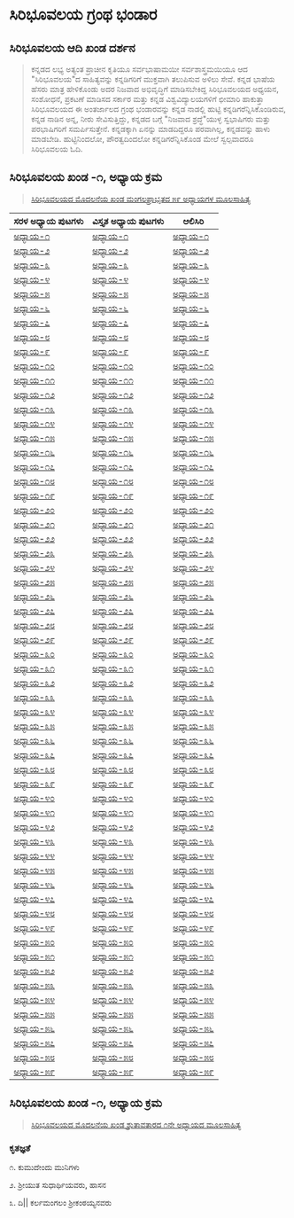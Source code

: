 # ಸಿರಿಭೂವಲಯ ಗ್ರಂಥ ಭಂಡಾರ

## ಸಿರಿಭೂವಲಯ ಆದಿ ಖಂಡ ದರ್ಶನ
> ಕನ್ನಡದ ಲಭ್ಯ ಅತ್ಯಂತ ಪ್ರಾಚೀನ ಕೃತಿಯೂ ಸರ್ವಭಾಷಾಮಯೀ ಸರ್ವಶಾಸ್ತ್ರಮಯಿಯೂ ಆದ "ಸಿರಿಭೂವಲಯ"ದ ಸಾಹಿತ್ಯವನ್ನು ಕನ್ನಡಿಗರಿಗೆ ಮುಕ್ತವಾಗಿ ತಲುಪಿಸುವ ಅಳಿಲು ಸೇವೆ. ಕನ್ನಡ ಭಾಷೆಯ ಹೆಸರು ಮಾತ್ರ ಹೇಳಿಕೊಂಡು ಅದರ ನಿಜವಾದ ಅಭಿವೃದ್ಧಿಗೆ ಮಾಡಿಸಬೇಕಿದ್ದ ಸಿರಿಭೂವಲಯದ ಅಧ್ಯಯನ, ಸಂಶೋಧನೆ, ಪ್ರಕಟಣೆ ಮಾಡಿಸದ ಸರ್ಕಾರ ಮತ್ತು ಕನ್ನಡ ವಿಶ್ವವಿದ್ಯಾಲಯಗಳಿಗೆ ಛೀಮಾರಿ ಹಾಕುತ್ತಾ ಸಿರಿಭೂವಲಯದ ಈ ಅಂತರ್ಜಾಲದ ಗ್ರಂಥ ಭಂಡಾರವನ್ನು ಕನ್ನಡ ನಾಡಲ್ಲಿ ಹುಟ್ಟಿ ಕನ್ನಡಿಗರೆನ್ನಿಸಿಕೊಂಡಿರುವ, ಕನ್ನಡ ನಾಡಿನ ಅನ್ನ, ನೀರು ಸೇವಿಸುತ್ತಿದ್ದು, ಕನ್ನಡದ ಬಗ್ಗೆ "ನಿಜವಾದ ಶ್ರದ್ಧೆ"ಯುಳ್ಳ ಸ್ವಭಾಷಿಗರು ಮತ್ತು ಪರಭಾಷಿಗರಿಗೆ ಸಮರ್ಪಿಸುತ್ತೇನೆ. ಕನ್ನಡಕ್ಕಾಗಿ ಏನನ್ನು ಮಾಡದಿದ್ದರೂ ಪರವಾಗಿಲ್ಲ, ಕನ್ನಡವನ್ನು ಹಾಳು ಮಾಡಬೇಡಿ. ಹುಟ್ಟಿನಿಂದಲೋ, ಪೌರತ್ವದಿಂದಲೋ ಕನ್ನಡಿಗರೆನ್ನಿಸಿಕೊಂಡ ಮೇಲೆ ಸ್ವಲ್ಪವಾದರೂ ಸಿರಿಭೂವಲಯ ಓದಿ.

## ಸಿರಿಭೂವಲಯ ಖಂಡ -೧, ಅಧ್ಯಾಯ ಕ್ರಮ

> [ಸಿರಿಭೂವಲಯದ ಮೊದಲನೆಯ ಖಂಡ ಮಂಗಲಪ್ರಾಭೃತದ ೫೯ ಅಧ್ಯಾಯಗಳ ಮೂಲಸಾಹಿತ್ಯ](siribhuvalaya/khanda/1/adhyayas-1-59.html)

|ಸರಳ ಅಧ್ಯಾಯ ಪುಟಗಳು | ವಿಸ್ತೃತ ಅಧ್ಯಾಯ ಪುಟಗಳು | ಆಲಿಸಿರಿ  |
| ----------- | ----------- | ----------- |
|[ಅಧ್ಯಾಯ-೧](siribhuvalaya/adhyaya/adhyaya-1-kannada(Simple).html) | [ಅಧ್ಯಾಯ-೧](siribhuvalaya/adhyaya/adhyaya-1-kannada(Detail).html) | [ಅಧ್ಯಾಯ-೧](https://youtube.com/playlist?list=PLEDdG3ucHf5OyUVqhsl8ZQOWGpmILBziQ) |
|[ಅಧ್ಯಾಯ-೨](siribhuvalaya/adhyaya/adhyaya-2-kannada(Simple).html) | [ಅಧ್ಯಾಯ-೨](siribhuvalaya/adhyaya/adhyaya-2-kannada(Detail).html) | [ಅಧ್ಯಾಯ-೨](https://www.youtube.com/channel/UCT8sfDJto4gsQNJWZuKdZMg) |
|[ಅಧ್ಯಾಯ-೩](siribhuvalaya/adhyaya/adhyaya-3-kannada(Simple).html) | [ಅಧ್ಯಾಯ-೩](siribhuvalaya/adhyaya/adhyaya-3-kannada(Detail).html) | [ಅಧ್ಯಾಯ-೩](https://www.youtube.com/channel/UCT8sfDJto4gsQNJWZuKdZMg) |
|[ಅಧ್ಯಾಯ-೪](siribhuvalaya/adhyaya/adhyaya-4-kannada(Simple).html) | [ಅಧ್ಯಾಯ-೪](siribhuvalaya/adhyaya/adhyaya-4-kannada(Detail).html) | [ಅಧ್ಯಾಯ-೪](https://www.youtube.com/channel/UCT8sfDJto4gsQNJWZuKdZMg) |
|[ಅಧ್ಯಾಯ-೫](siribhuvalaya/adhyaya/adhyaya-5-kannada(Simple).html) | [ಅಧ್ಯಾಯ-೫](siribhuvalaya/adhyaya/adhyaya-5-kannada(Detail).html) | [ಅಧ್ಯಾಯ-೫](https://www.youtube.com/channel/UCT8sfDJto4gsQNJWZuKdZMg) |
|[ಅಧ್ಯಾಯ-೬](siribhuvalaya/adhyaya/adhyaya-6-kannada(Simple).html) | [ಅಧ್ಯಾಯ-೬](siribhuvalaya/adhyaya/adhyaya-6-kannada(Detail).html) | [ಅಧ್ಯಾಯ-೬](https://www.youtube.com/channel/UCT8sfDJto4gsQNJWZuKdZMg) |
|[ಅಧ್ಯಾಯ-೭](siribhuvalaya/adhyaya/adhyaya-7-kannada(Simple).html) | [ಅಧ್ಯಾಯ-೭](siribhuvalaya/adhyaya/adhyaya-7-kannada(Detail).html) | [ಅಧ್ಯಾಯ-೭](https://www.youtube.com/channel/UCT8sfDJto4gsQNJWZuKdZMg) |
|[ಅಧ್ಯಾಯ-೮](siribhuvalaya/adhyaya/adhyaya-8-kannada(Simple).html) | [ಅಧ್ಯಾಯ-೮](siribhuvalaya/adhyaya/adhyaya-8-kannada(Detail).html) | [ಅಧ್ಯಾಯ-೮](https://www.youtube.com/channel/UCT8sfDJto4gsQNJWZuKdZMg) |
|[ಅಧ್ಯಾಯ-೯](siribhuvalaya/adhyaya/adhyaya-9-kannada(Simple).html) | [ಅಧ್ಯಾಯ-೯](siribhuvalaya/adhyaya/adhyaya-9-kannada(Detail).html) | [ಅಧ್ಯಾಯ-೯](https://www.youtube.com/channel/UCT8sfDJto4gsQNJWZuKdZMg) |
|[ಅಧ್ಯಾಯ-೧೦](siribhuvalaya/adhyaya/adhyaya-10-kannada(Simple).html) | [ಅಧ್ಯಾಯ-೧೦](siribhuvalaya/adhyaya/adhyaya-10-kannada(Detail).html) | [ಅಧ್ಯಾಯ-೧೦](https://www.youtube.com/channel/UCT8sfDJto4gsQNJWZuKdZMg) |
|[ಅಧ್ಯಾಯ-೧೧](siribhuvalaya/adhyaya/adhyaya-11-kannada(Simple).html) | [ಅಧ್ಯಾಯ-೧೧](siribhuvalaya/adhyaya/adhyaya-11-kannada(Detail).html) | [ಅಧ್ಯಾಯ-೧೧](https://youtube.com/playlist?list=PLEDdG3ucHf5OyUVqhsl8ZQOWGpmILBziQ) |
|[ಅಧ್ಯಾಯ-೧೨](siribhuvalaya/adhyaya/adhyaya-12-kannada(Simple).html) | [ಅಧ್ಯಾಯ-೧೨](siribhuvalaya/adhyaya/adhyaya-12-kannada(Detail).html) | [ಅಧ್ಯಾಯ-೧೨](https://www.youtube.com/channel/UCT8sfDJto4gsQNJWZuKdZMg) |
|[ಅಧ್ಯಾಯ-೧೩](siribhuvalaya/adhyaya/adhyaya-13-kannada(Simple).html) | [ಅಧ್ಯಾಯ-೧೩](siribhuvalaya/adhyaya/adhyaya-13-kannada(Detail).html) | [ಅಧ್ಯಾಯ-೧೩](https://www.youtube.com/channel/UCT8sfDJto4gsQNJWZuKdZMg) |
|[ಅಧ್ಯಾಯ-೧೪](siribhuvalaya/adhyaya/adhyaya-14-kannada(Simple).html) | [ಅಧ್ಯಾಯ-೧೪](siribhuvalaya/adhyaya/adhyaya-14-kannada(Detail).html) | [ಅಧ್ಯಾಯ-೧೪](https://www.youtube.com/channel/UCT8sfDJto4gsQNJWZuKdZMg) |
|[ಅಧ್ಯಾಯ-೧೫](siribhuvalaya/adhyaya/adhyaya-15-kannada(Simple).html) | [ಅಧ್ಯಾಯ-೧೫](siribhuvalaya/adhyaya/adhyaya-15-kannada(Detail).html) | [ಅಧ್ಯಾಯ-೧೫](https://www.youtube.com/channel/UCT8sfDJto4gsQNJWZuKdZMg) |
|[ಅಧ್ಯಾಯ-೧೬](siribhuvalaya/adhyaya/adhyaya-16-kannada(Simple).html) | [ಅಧ್ಯಾಯ-೧೬](siribhuvalaya/adhyaya/adhyaya-16-kannada(Detail).html) | [ಅಧ್ಯಾಯ-೧೬](https://www.youtube.com/channel/UCT8sfDJto4gsQNJWZuKdZMg) |
|[ಅಧ್ಯಾಯ-೧೭](siribhuvalaya/adhyaya/adhyaya-17-kannada(Simple).html) | [ಅಧ್ಯಾಯ-೧೭](siribhuvalaya/adhyaya/adhyaya-17-kannada(Detail).html) | [ಅಧ್ಯಾಯ-೧೭](https://www.youtube.com/channel/UCT8sfDJto4gsQNJWZuKdZMg) |
|[ಅಧ್ಯಾಯ-೧೮](siribhuvalaya/adhyaya/adhyaya-18-kannada(Simple).html) | [ಅಧ್ಯಾಯ-೧೮](siribhuvalaya/adhyaya/adhyaya-18-kannada(Detail).html) | [ಅಧ್ಯಾಯ-೧೮](https://www.youtube.com/channel/UCT8sfDJto4gsQNJWZuKdZMg) |
|[ಅಧ್ಯಾಯ-೧೯](siribhuvalaya/adhyaya/adhyaya-19-kannada(Simple).html) | [ಅಧ್ಯಾಯ-೧೯](siribhuvalaya/adhyaya/adhyaya-19-kannada(Detail).html) | [ಅಧ್ಯಾಯ-೧೯](https://www.youtube.com/channel/UCT8sfDJto4gsQNJWZuKdZMg) |
|[ಅಧ್ಯಾಯ-೨೦](siribhuvalaya/adhyaya/adhyaya-20-kannada(Simple).html) | [ಅಧ್ಯಾಯ-೨೦](siribhuvalaya/adhyaya/adhyaya-20-kannada(Detail).html) | [ಅಧ್ಯಾಯ-೨೦](https://www.youtube.com/channel/UCT8sfDJto4gsQNJWZuKdZMg) |
|[ಅಧ್ಯಾಯ-೨೧](siribhuvalaya/adhyaya/adhyaya-21-kannada(Simple).html) | [ಅಧ್ಯಾಯ-೨೧](siribhuvalaya/adhyaya/adhyaya-21-kannada(Detail).html) | [ಅಧ್ಯಾಯ-೨೧](https://www.youtube.com/channel/UCT8sfDJto4gsQNJWZuKdZMg) |
|[ಅಧ್ಯಾಯ-೨೨](siribhuvalaya/adhyaya/adhyaya-22-kannada(Simple).html) | [ಅಧ್ಯಾಯ-೨೨](siribhuvalaya/adhyaya/adhyaya-22-kannada(Detail).html) | [ಅಧ್ಯಾಯ-೨೨](https://www.youtube.com/channel/UCT8sfDJto4gsQNJWZuKdZMg) |
|[ಅಧ್ಯಾಯ-೨೩](siribhuvalaya/adhyaya/adhyaya-23-kannada(Simple).html) | [ಅಧ್ಯಾಯ-೨೩](siribhuvalaya/adhyaya/adhyaya-23-kannada(Detail).html) | [ಅಧ್ಯಾಯ-೨೩](https://www.youtube.com/channel/UCT8sfDJto4gsQNJWZuKdZMg) |
|[ಅಧ್ಯಾಯ-೨೪](siribhuvalaya/adhyaya/adhyaya-24-kannada(Simple).html) | [ಅಧ್ಯಾಯ-೨೪](siribhuvalaya/adhyaya/adhyaya-24-kannada(Detail).html) | [ಅಧ್ಯಾಯ-೨೪](https://www.youtube.com/channel/UCT8sfDJto4gsQNJWZuKdZMg) |
|[ಅಧ್ಯಾಯ-೨೫](siribhuvalaya/adhyaya/adhyaya-25-kannada(Simple).html) | [ಅಧ್ಯಾಯ-೨೫](siribhuvalaya/adhyaya/adhyaya-25-kannada(Detail).html) | [ಅಧ್ಯಾಯ-೨೫](https://www.youtube.com/channel/UCT8sfDJto4gsQNJWZuKdZMg) |
|[ಅಧ್ಯಾಯ-೨೬](siribhuvalaya/adhyaya/adhyaya-26-kannada(Simple).html) | [ಅಧ್ಯಾಯ-೨೬](siribhuvalaya/adhyaya/adhyaya-26-kannada(Detail).html) | [ಅಧ್ಯಾಯ-೨೬](https://www.youtube.com/channel/UCT8sfDJto4gsQNJWZuKdZMg) |
|[ಅಧ್ಯಾಯ-೨೭](siribhuvalaya/adhyaya/adhyaya-27-kannada(Simple).html) | [ಅಧ್ಯಾಯ-೨೭](siribhuvalaya/adhyaya/adhyaya-27-kannada(Detail).html) | [ಅಧ್ಯಾಯ-೨೭](https://www.youtube.com/channel/UCT8sfDJto4gsQNJWZuKdZMg) |
|[ಅಧ್ಯಾಯ-೨೮](siribhuvalaya/adhyaya/adhyaya-28-kannada(Simple).html) | [ಅಧ್ಯಾಯ-೨೮](siribhuvalaya/adhyaya/adhyaya-28-kannada(Detail).html) | [ಅಧ್ಯಾಯ-೨೮](https://www.youtube.com/channel/UCT8sfDJto4gsQNJWZuKdZMg) |
|[ಅಧ್ಯಾಯ-೨೯](siribhuvalaya/adhyaya/adhyaya-29-kannada(Simple).html) | [ಅಧ್ಯಾಯ-೨೯](siribhuvalaya/adhyaya/adhyaya-29-kannada(Detail).html) | [ಅಧ್ಯಾಯ-೨೯](https://www.youtube.com/channel/UCT8sfDJto4gsQNJWZuKdZMg) |
|[ಅಧ್ಯಾಯ-೩೦](siribhuvalaya/adhyaya/adhyaya-30-kannada(Simple).html) | [ಅಧ್ಯಾಯ-೩೦](siribhuvalaya/adhyaya/adhyaya-30-kannada(Detail).html) | [ಅಧ್ಯಾಯ-೩೦](https://www.youtube.com/channel/UCT8sfDJto4gsQNJWZuKdZMg) |
|[ಅಧ್ಯಾಯ-೩೧](siribhuvalaya/adhyaya/adhyaya-31-kannada(Simple).html) | [ಅಧ್ಯಾಯ-೩೧](siribhuvalaya/adhyaya/adhyaya-31-kannada(Detail).html) | [ಅಧ್ಯಾಯ-೩೧](https://www.youtube.com/channel/UCT8sfDJto4gsQNJWZuKdZMg) |
|[ಅಧ್ಯಾಯ-೩೨](siribhuvalaya/adhyaya/adhyaya-32-kannada(Simple).html) | [ಅಧ್ಯಾಯ-೩೨](siribhuvalaya/adhyaya/adhyaya-32-kannada(Detail).html) | [ಅಧ್ಯಾಯ-೩೨](https://www.youtube.com/channel/UCT8sfDJto4gsQNJWZuKdZMg) |
|[ಅಧ್ಯಾಯ-೩೩](siribhuvalaya/adhyaya/adhyaya-33-kannada(Simple).html) | [ಅಧ್ಯಾಯ-೩೩](siribhuvalaya/adhyaya/adhyaya-33-kannada(Detail).html) | [ಅಧ್ಯಾಯ-೩೩](https://www.youtube.com/channel/UCT8sfDJto4gsQNJWZuKdZMg) |
|[ಅಧ್ಯಾಯ-೩೪](siribhuvalaya/adhyaya/adhyaya-34-kannada(Simple).html) | [ಅಧ್ಯಾಯ-೩೪](siribhuvalaya/adhyaya/adhyaya-34-kannada(Detail).html) | [ಅಧ್ಯಾಯ-೩೪](https://www.youtube.com/channel/UCT8sfDJto4gsQNJWZuKdZMg) |
|[ಅಧ್ಯಾಯ-೩೫](siribhuvalaya/adhyaya/adhyaya-35-kannada(Simple).html) | [ಅಧ್ಯಾಯ-೩೫](siribhuvalaya/adhyaya/adhyaya-35-kannada(Detail).html) | [ಅಧ್ಯಾಯ-೩೫](https://www.youtube.com/channel/UCT8sfDJto4gsQNJWZuKdZMg) |
|[ಅಧ್ಯಾಯ-೩೬](siribhuvalaya/adhyaya/adhyaya-36-kannada(Simple).html) | [ಅಧ್ಯಾಯ-೩೬](siribhuvalaya/adhyaya/adhyaya-36-kannada(Detail).html) | [ಅಧ್ಯಾಯ-೩೬](https://www.youtube.com/channel/UCT8sfDJto4gsQNJWZuKdZMg) |
|[ಅಧ್ಯಾಯ-೩೭](siribhuvalaya/adhyaya/adhyaya-37-kannada(Simple).html) | [ಅಧ್ಯಾಯ-೩೭](siribhuvalaya/adhyaya/adhyaya-37-kannada(Detail).html) | [ಅಧ್ಯಾಯ-೩೭](https://www.youtube.com/channel/UCT8sfDJto4gsQNJWZuKdZMg) |
|[ಅಧ್ಯಾಯ-೩೮](siribhuvalaya/adhyaya/adhyaya-38-kannada(Simple).html) | [ಅಧ್ಯಾಯ-೩೮](siribhuvalaya/adhyaya/adhyaya-38-kannada(Detail).html) | [ಅಧ್ಯಾಯ-೩೮](https://www.youtube.com/channel/UCT8sfDJto4gsQNJWZuKdZMg) |
|[ಅಧ್ಯಾಯ-೩೯](siribhuvalaya/adhyaya/adhyaya-39-kannada(Simple).html) | [ಅಧ್ಯಾಯ-೩೯](siribhuvalaya/adhyaya/adhyaya-39-kannada(Detail).html) | [ಅಧ್ಯಾಯ-೩೯](https://www.youtube.com/channel/UCT8sfDJto4gsQNJWZuKdZMg) |
|[ಅಧ್ಯಾಯ-೪೦](siribhuvalaya/adhyaya/adhyaya-40-kannada(Simple).html) | [ಅಧ್ಯಾಯ-೪೦](siribhuvalaya/adhyaya/adhyaya-40-kannada(Detail).html) | [ಅಧ್ಯಾಯ-೪೦](https://www.youtube.com/channel/UCT8sfDJto4gsQNJWZuKdZMg) |
|[ಅಧ್ಯಾಯ-೪೧](siribhuvalaya/adhyaya/adhyaya-41-kannada(Simple).html) | [ಅಧ್ಯಾಯ-೪೧](siribhuvalaya/adhyaya/adhyaya-41-kannada(Detail).html) | [ಅಧ್ಯಾಯ-೪೧](https://www.youtube.com/channel/UCT8sfDJto4gsQNJWZuKdZMg) |
|[ಅಧ್ಯಾಯ-೪೨](siribhuvalaya/adhyaya/adhyaya-42-kannada(Simple).html) | [ಅಧ್ಯಾಯ-೪೨](siribhuvalaya/adhyaya/adhyaya-42-kannada(Detail).html) | [ಅಧ್ಯಾಯ-೪೨](https://www.youtube.com/channel/UCT8sfDJto4gsQNJWZuKdZMg) |
|[ಅಧ್ಯಾಯ-೪೩](siribhuvalaya/adhyaya/adhyaya-43-kannada(Simple).html) | [ಅಧ್ಯಾಯ-೪೩](siribhuvalaya/adhyaya/adhyaya-43-kannada(Detail).html) | [ಅಧ್ಯಾಯ-೪೩](https://www.youtube.com/channel/UCT8sfDJto4gsQNJWZuKdZMg) |
|[ಅಧ್ಯಾಯ-೪೪](siribhuvalaya/adhyaya/adhyaya-44-kannada(Simple).html) | [ಅಧ್ಯಾಯ-೪೪](siribhuvalaya/adhyaya/adhyaya-44-kannada(Detail).html) | [ಅಧ್ಯಾಯ-೪೪](https://www.youtube.com/channel/UCT8sfDJto4gsQNJWZuKdZMg) |
|[ಅಧ್ಯಾಯ-೪೫](siribhuvalaya/adhyaya/adhyaya-45-kannada(Simple).html) | [ಅಧ್ಯಾಯ-೪೫](siribhuvalaya/adhyaya/adhyaya-45-kannada(Detail).html) | [ಅಧ್ಯಾಯ-೪೫](https://www.youtube.com/channel/UCT8sfDJto4gsQNJWZuKdZMg) |
|[ಅಧ್ಯಾಯ-೪೬](siribhuvalaya/adhyaya/adhyaya-46-kannada(Simple).html) | [ಅಧ್ಯಾಯ-೪೬](siribhuvalaya/adhyaya/adhyaya-46-kannada(Detail).html) | [ಅಧ್ಯಾಯ-೪೬](https://www.youtube.com/channel/UCT8sfDJto4gsQNJWZuKdZMg) |
|[ಅಧ್ಯಾಯ-೪೭](siribhuvalaya/adhyaya/adhyaya-47-kannada(Simple).html) | [ಅಧ್ಯಾಯ-೪೭](siribhuvalaya/adhyaya/adhyaya-47-kannada(Detail).html) | [ಅಧ್ಯಾಯ-೪೭](https://www.youtube.com/channel/UCT8sfDJto4gsQNJWZuKdZMg) |
|[ಅಧ್ಯಾಯ-೪೮](siribhuvalaya/adhyaya/adhyaya-48-kannada(Simple).html) | [ಅಧ್ಯಾಯ-೪೮](siribhuvalaya/adhyaya/adhyaya-48-kannada(Detail).html) | [ಅಧ್ಯಾಯ-೪೮](https://www.youtube.com/channel/UCT8sfDJto4gsQNJWZuKdZMg) |
|[ಅಧ್ಯಾಯ-೪೯](siribhuvalaya/adhyaya/adhyaya-49-kannada(Simple).html) | [ಅಧ್ಯಾಯ-೪೯](siribhuvalaya/adhyaya/adhyaya-49-kannada(Detail).html) | [ಅಧ್ಯಾಯ-೪೯](https://www.youtube.com/channel/UCT8sfDJto4gsQNJWZuKdZMg) |
|[ಅಧ್ಯಾಯ-೫೦](siribhuvalaya/adhyaya/adhyaya-50-kannada(Simple).html) | [ಅಧ್ಯಾಯ-೫೦](siribhuvalaya/adhyaya/adhyaya-50-kannada(Detail).html) | [ಅಧ್ಯಾಯ-೫೦](https://www.youtube.com/channel/UCT8sfDJto4gsQNJWZuKdZMg) |
|[ಅಧ್ಯಾಯ-೫೧](siribhuvalaya/adhyaya/adhyaya-51-kannada(Simple).html) | [ಅಧ್ಯಾಯ-೫೧](siribhuvalaya/adhyaya/adhyaya-51-kannada(Detail).html) | [ಅಧ್ಯಾಯ-೫೧](https://www.youtube.com/channel/UCT8sfDJto4gsQNJWZuKdZMg) |
|[ಅಧ್ಯಾಯ-೫೨](siribhuvalaya/adhyaya/adhyaya-52-kannada(Simple).html) | [ಅಧ್ಯಾಯ-೫೨](siribhuvalaya/adhyaya/adhyaya-52-kannada(Detail).html) | [ಅಧ್ಯಾಯ-೫೨](https://www.youtube.com/channel/UCT8sfDJto4gsQNJWZuKdZMg) |
|[ಅಧ್ಯಾಯ-೫೩](siribhuvalaya/adhyaya/adhyaya-53-kannada(Simple).html) | [ಅಧ್ಯಾಯ-೫೩](siribhuvalaya/adhyaya/adhyaya-53-kannada(Detail).html) | [ಅಧ್ಯಾಯ-೫೩](https://www.youtube.com/channel/UCT8sfDJto4gsQNJWZuKdZMg) |
|[ಅಧ್ಯಾಯ-೫೪](siribhuvalaya/adhyaya/adhyaya-54-kannada(Simple).html) | [ಅಧ್ಯಾಯ-೫೪](siribhuvalaya/adhyaya/adhyaya-54-kannada(Detail).html) | [ಅಧ್ಯಾಯ-೫೪](https://www.youtube.com/channel/UCT8sfDJto4gsQNJWZuKdZMg) |
|[ಅಧ್ಯಾಯ-೫೫](siribhuvalaya/adhyaya/adhyaya-55-kannada(Simple).html) | [ಅಧ್ಯಾಯ-೫೫](siribhuvalaya/adhyaya/adhyaya-55-kannada(Detail).html) | [ಅಧ್ಯಾಯ-೫೫](https://www.youtube.com/channel/UCT8sfDJto4gsQNJWZuKdZMg) |
|[ಅಧ್ಯಾಯ-೫೬](siribhuvalaya/adhyaya/adhyaya-56-kannada(Simple).html) | [ಅಧ್ಯಾಯ-೫೬](siribhuvalaya/adhyaya/adhyaya-56-kannada(Detail).html) | [ಅಧ್ಯಾಯ-೫೬](https://www.youtube.com/channel/UCT8sfDJto4gsQNJWZuKdZMg) |
|[ಅಧ್ಯಾಯ-೫೭](siribhuvalaya/adhyaya/adhyaya-57-kannada(Simple).html) | [ಅಧ್ಯಾಯ-೫೭](siribhuvalaya/adhyaya/adhyaya-57-kannada(Detail).html) | [ಅಧ್ಯಾಯ-೫೭](https://www.youtube.com/channel/UCT8sfDJto4gsQNJWZuKdZMg) |
|[ಅಧ್ಯಾಯ-೫೮](siribhuvalaya/adhyaya/adhyaya-58-kannada(Simple).html) | [ಅಧ್ಯಾಯ-೫೮](siribhuvalaya/adhyaya/adhyaya-58-kannada(Detail).html) | [ಅಧ್ಯಾಯ-೫೮](https://www.youtube.com/channel/UCT8sfDJto4gsQNJWZuKdZMg) |
|[ಅಧ್ಯಾಯ-೫೯](siribhuvalaya/adhyaya/adhyaya-59-kannada(Simple).html) | [ಅಧ್ಯಾಯ-೫೯](siribhuvalaya/adhyaya/adhyaya-59-kannada(Detail).html) | [ಅಧ್ಯಾಯ-೫೯](https://www.youtube.com/channel/UCT8sfDJto4gsQNJWZuKdZMg) |

## ಸಿರಿಭೂವಲಯ ಖಂಡ -೧, ಅಧ್ಯಾಯ ಕ್ರಮ

> [ಸಿರಿಭೂವಲಯದ ಮೊದಲನೆಯ ಖಂಡ ಶ್ರುತಾವತಾರದ ೧ನೇ ಅಧ್ಯಾಯದ ಮೂಲಸಾಹಿತ್ಯ](siribhuvalaya/khanda/2/adhyaya-1.html)

### ಕೃತಜ್ಞತೆ

೧. ಕುಮುದೇಂದು ಮುನಿಗಳು

೨. ಶ್ರೀಯುತ ಸುಧಾರ್ಥಿಯವರು, ಹಾಸನ

೩. ದಿ|| ಕರ್ಲಮಂಗಲಂ ಶ್ರೀಕಂಠಯ್ಯನವರು
